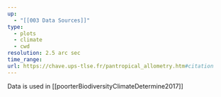 ```yaml
---
up:
  - "[[003 Data Sources]]"
type:
  - plots
  - climate
  - cwd
resolution: 2.5 arc sec
time_range: 
url: https://chave.ups-tlse.fr/pantropical_allometry.htm#citation
---
```

Data is used in [[poorterBiodiversityClimateDetermine2017]]

